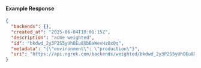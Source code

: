 <!-- Code generated for API Clients. DO NOT EDIT. -->

#### Example Response

```json
{
  "backends": {},
  "created_at": "2025-06-04T18:01:15Z",
  "description": "acme weighted",
  "id": "bkdwd_2y3P2S5yUhOEu8XbBaWevHzOx0q",
  "metadata": "{\"environment\": \"production\"}",
  "uri": "https://api.ngrok.com/backends/weighted/bkdwd_2y3P2S5yUhOEu8XbBaWevHzOx0q"
}
```

